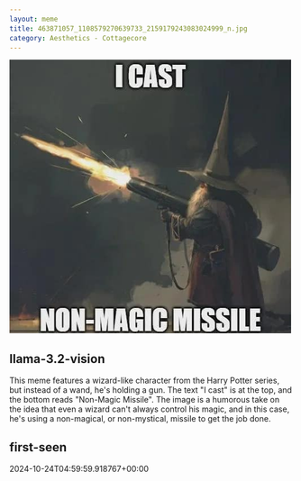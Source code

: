 ```yaml
---
layout: meme
title: 463871057_1108579270639733_2159179243083024999_n.jpg
category: Aesthetics - Cottagecore
---
```


<div markdown="0"><a href="463871057_1108579270639733_2159179243083024999_n.jpg"><img class="photo" src="463871057_1108579270639733_2159179243083024999_n.jpg" /></a>

<h2>llama-3.2-vision</h2>
<p title="Llama-3.2-Vision-11B is a really good model that probably gets the visual details right but doesn't understand literary or media references, and often fails to accurately represent the physical arrangement of objects and the implied relationships between the objects.">This meme features a wizard-like character from the Harry Potter series, but instead of a wand, he&#x27;s holding a gun. The text &quot;I cast&quot; is at the top, and the bottom reads &quot;Non-Magic Missile&quot;. The image is a humorous take on the idea that even a wizard can&#x27;t always control his magic, and in this case, he&#x27;s using a non-magical, or non-mystical, missile to get the job done.</p>

<h2>first-seen</h2>
<p title="Because Git doesn't preserve file modification times, this metadata file contains the file's modification time when it was added to the library.">2024-10-24T04:59:59.918767+00:00</p>

</div>

